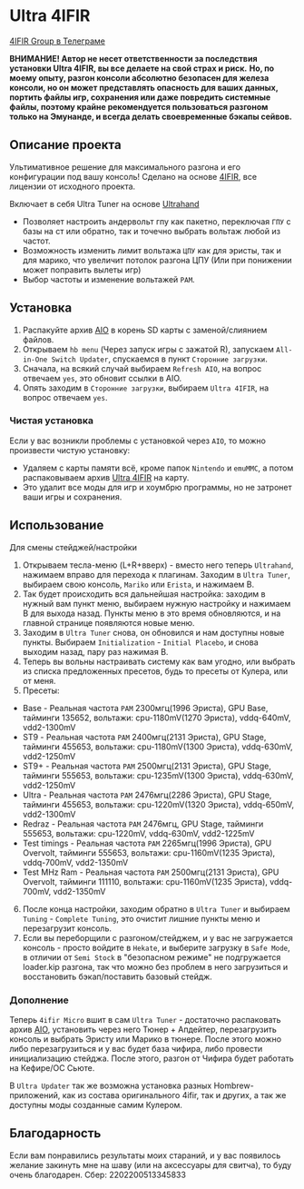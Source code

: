 # Ultra 4IFIR

[4IFIR Group в Телеграме](https://t.me/For4ifir)

**ВНИМАНИЕ! Автор не несет ответственности за последствия установки Ultra 4IFIR, вы все делаете на свой страх и риск.**
**Но, по моему опыту, разгон консоли абсолютно безопасен для железа консоли, но он может представлять опасность для ваших данных, портить файлы игр, сохранения или даже повредить системные файлы, поэтому крайне рекомендуется пользоваться разгоном только на Эмунанде, и всегда делать своевременные бэкапы сейвов.**

## Описание проекта
Ультимативное решение для максимального разгона и его конфигурации под вашу консоль!
Сделано на основе [4IFIR](https://github.com/rashevskyv/4IFIR), все лицензии от исходного проекта.

Включает в себя Ultra Tuner на основе [Ultrahand](https://github.com/ppkantorski/Ultrahand-Overlay)
- Позволяет настроить андервольт гпу как пакетно, переключая `ГПУ` с базы на ст или обратно, так и точечно выбрать вольтаж любой из частот.
- Возможность изменить лимит вольтажа `ЦПУ` как для эристы, так и для марико, что увеличит потолок разгона ЦПУ (Или при понижении может поправить вылеты игр)
- Выбор частоты и изменение вольтажей `РАМ`.

## Установка

1. Распакуйте архив [AIO](https://github.com/redraz/Ultra-4ifir/raw/main/AIO/AIO.zip) в корень SD карты с заменой/слиянием файлов.
2. Открываем `hb menu` (Через запуск игры с зажатой R), запускаем `All-in-One Switch Updater`, спускаемся в пункт `Сторонние загрузки`.
3. Сначала, на всякий случай выбираем `Refresh AIO`, на вопрос отвечаем `yes`, это обновит ссылки в AIO.
4. Опять заходим в `Сторонние загрузки`, выбираем `Ultra 4IFIR`, на вопрос отвечаем `yes`.

### Чистая установка
Если у вас возникли проблемы с установкой через `AIO`, то можно произвести чистую установку:
- Удаляем с карты памяти всё, кроме папок `Nintendo` и `emuMMC`, а потом распаковываем архив [Ultra 4IFIR](https://github.com/redraz/Ultra-4ifir/releases/latest/download/Ultra.4IFIR.zip) на карту.
- Это удалит все моды для игр и хоумбрю программы, но не затронет ваши игры и сохранения.


## Использование
Для смены стейджей/настройки
1. Открываем тесла-меню (L+R+вверх) - вместо него теперь `Ultrahand`, нажимаем вправо для перехода к плагинам. Заходим в `Ultra Tuner`, выбираем свою консоль, `Mariko` или `Erista`, и нажимаем B.
2. Так будет происходить вся дальнейшая настройка: заходим в нужный вам пункт меню, выбираем нужную настройку и нажимаем B для выхода назад. Пункты меню в это время обновляются, и на главной странице появляются новые меню.
3. Заходим в `Ultra Tuner` снова, он обновился и нам доступны новые пункты. Выбираем `Initialization` - `Initial Placebo`, и снова выходим назад, пару раз нажимая B.
4. Теперь вы вольны настраивать систему как вам угодно, или выбрать из списка предложенных пресетов, будь то пресеты от Кулера, или от меня.
5. Пресеты:
- Base - Реальная частота `РАМ` 2300мгц(1996 Эриста), GPU Base,
тайминги 135652, вольтажи: cpu-1180mV(1270 Эриста), vddq-640mV, vdd2-1300mV
- ST9 - Реальная частота `РАМ` 2400мгц(2131 Эриста), GPU Stage,
тайминги 455653, вольтажи: cpu-1180mV(1300 Эриста), vddq-630mV, vdd2-1250mV
- ST9+ - Реальная частота `РАМ` 2500мгц(2131 Эриста), GPU Stage,
тайминги 555653, вольтажи: cpu-1235mV(1300 Эриста), vddq-630mV, vdd2-1250mV
- Ultra - Реальная частота `РАМ` 2476мгц(2286 Эриста), GPU Stage,
тайминги 455653, вольтажи: cpu-1220mV(1320 Эриста), vddq-650mV, vdd2-1300mV
- Redraz - Реальная частота `РАМ` 2476мгц, GPU Stage,
тайминги 555653, вольтажи: cpu-1220mV, vddq-630mV, vdd2-1225mV
- Test timings - Реальная частота `РАМ` 2265мгц(1996 Эриста), GPU Overvolt,
тайминги 555653, вольтажи: cpu-1160mV(1235 Эриста), vddq-700mV, vdd2-1350mV
- Test MHz Ram - Реальная частота `РАМ` 2500мгц(2131 Эриста), GPU Overvolt,
тайминги 111110, вольтажи: cpu-1160mV(1235 Эриста), vddq-700mV, vdd2-1350mV
6. После конца настройки, заходим обратно в `Ultra Tuner` и выбираем `Tuning` - `Complete Tuning`, это очистит лишние пункты меню и перезагрузит консоль.
7. Если вы переборщили с разгоном/стейджем, и у вас не загружается консоль - просто войдите в `Hekate`, и выберите загрузку в `Safe Mode`, в отличии от `Semi Stock` в "безопасном режиме" не подгружается loader.kip разгона, так что можно без проблем в него загрузиться и восстановить бэкап/поставить базовый стейдж.


### Дополнение

Теперь `4ifir Micro` вшит в сам `Ultra Tuner` - достаточно распаковать архив [AIO](https://github.com/redraz/Ultra-4ifir/raw/main/AIO/AIO.zip), установить через него Тюнер + Апдейтер, перезагрузить консоль и выбрать Эристу или Марико в тюнере. После этого можно либо перезагрузиться и у вас будет база чифира, либо провести инициализацию стейджа. После этого, разгон от Чифира будет работать на Кефире/ОС Сьюте.

В `Ultra Updater` так же возможна установка разных Hombrew-приложений, как из состава оригинального 4ifir, так и других, а так же доступны моды созданные самим Кулером.


## Благодарность

Если вам понравились результаты моих стараний, и у вас появилось желание закинуть мне на шаву (или на аксессуары для свитча), то буду очень благодарен.
Сбер: 2202200513345833
